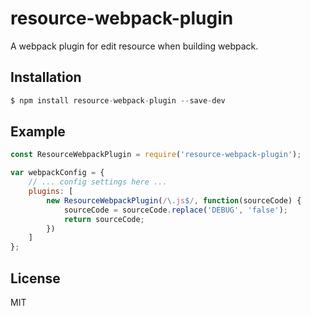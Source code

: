 # resource-webpack-plugin
A webpack plugin for edit resource when building webpack.



## Installation

```js
$ npm install resource-webpack-plugin --save-dev
```

## Example

```js
const ResourceWebpackPlugin = require('resource-webpack-plugin');

var webpackConfig = {
    // ... config settings here ...
    plugins: [
        new ResourceWebpackPlugin(/\.js$/, function(sourceCode) {
            sourceCode = sourceCode.replace('DEBUG', 'false');
            return sourceCode;
        })
    ]
};
```
## License

  MIT